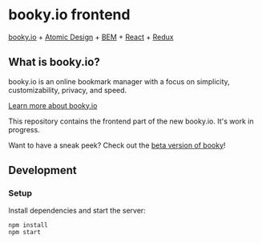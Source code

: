# booky.io frontend
[booky.io](https://booky.io) + [Atomic Design](http://atomicdesign.bradfrost.com/) + [BEM](https://en.bem.info) + [React](https://facebook.github.io/react/) + [Redux](https://github.com/reactjs/redux)

## What is booky.io?
booky.io is an online bookmark manager with a focus on simplicity, customizability, privacy, and speed.

[Learn more about booky.io](https://booky.io/about)

This repository contains the frontend part of the new booky.io. It's work in progress.

Want to have a sneak peek? Check out the [beta version of booky](https://beta.booky.io)!

## Development
### Setup
Install dependencies and start the server:
```
npm install
npm start
```
